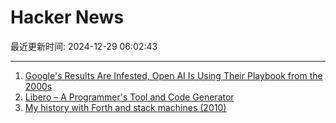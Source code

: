 # Hacker News

最近更新时间: 2024-12-29 06:02:43

--- 
1. [Google's Results Are Infested, Open AI Is Using Their Playbook from the 2000s](https://chuckwnelson.com/blog/google-search-results-infested-open-ai-using-google-playbook) 
2. [Libero – A Programmer's Tool and Code Generator](https://imatix-legacy.github.io/libero/index.htm) 
3. [My history with Forth and stack machines (2010)](https://yosefk.com/blog/my-history-with-forth-stack-machines.html) 
